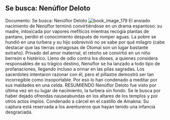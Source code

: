## Se busca: Nenúflor Deloto
Documento: Se busca: Nenúflor Deloto
![book_image_179](https://media.discordapp.net/attachments/1105643336989159555/1105647827809484912/179.jpg)
El ansiado nacimiento de Nenúflor terminó convirtiéndose en un drama espantoso: su madre, intoxicada por vapores mefíticos mientras recogía plantas de pantano, perdió el conocimiento después de romper aguas. La pobre se hundió en una turbera y su hijo sobrevivió no se sabe por qué milagro (cabe destacar que las tierras cenagosas de Otomai son un lugar bastante extraño). Privado del amor maternal, el retoño se convirtió en un niño berreón e histérico. Lleno de odio contra los dioses, a quienes considera responsables de su trágico destino, Nenúflor se ha lanzado a todo tipo de profanaciones, llegando incluso a orinar en las pilas sagradas. Los sacerdotes intentaron razonar con él, pero el pillastre demostró ser tan incorregible como insoportable. Por eso lo han condenado a meditar por sus maldades en una celda.
RESUMIENDO
Nenúflor Deloto fue visto por última vez en su lugar de nacimiento, la turbera sin fondo.
Se le busca por haber dejado ofrendas nauseabundas en los altares de los templos y por otros actos impíos.
Condenado a cárcel en el castillo de Amakna.
Su captura está reservada a los aventureros que hayan tenido una infancia desgraciada.
